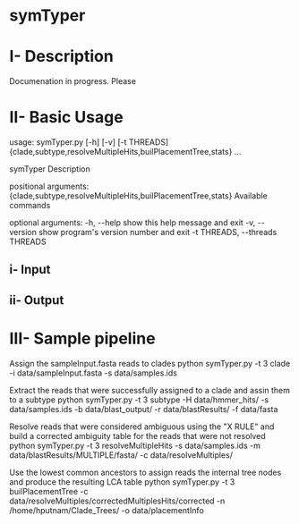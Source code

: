 symTyper
========

I- Description 
==========
Documenation in progress. Please 





II- Basic Usage
===============





usage: symTyper.py [-h] [-v] [-t THREADS]
                   {clade,subtype,resolveMultipleHits,builPlacementTree,stats}
                   ...

symTyper Description

positional arguments:
  {clade,subtype,resolveMultipleHits,builPlacementTree,stats}
                        Available commands

optional arguments:
  -h, --help            show this help message and exit
  -v, --version         show program's version number and exit
  -t THREADS, --threads THREADS


i- Input
--------


ii- Output
----------

III- Sample pipeline
====================

Assign the sampleInput.fasta reads to clades
python symTyper.py -t 3 clade  -i data/sampleInput.fasta -s data/samples.ids

Extract the reads that were successfully  assigned to a clade and assin them to a subtype
python symTyper.py  -t 3 subtype -H data/hmmer_hits/ -s data/samples.ids -b data/blast_output/ -r data/blastResults/ -f data/fasta

Resolve reads that were considered ambiguous using the "X RULE" and build a corrected ambiguity table for the reads that were not resolved
python symTyper.py  -t 3 resolveMultipleHits -s data/samples.ids -m data/blastResults/MULTIPLE/fasta/ -c data/resolveMultiples/

Use the lowest common ancestors to assign reads the internal tree nodes and produce the resulting LCA table
python symTyper.py  -t 3 builPlacementTree -c data/resolveMultiples/correctedMultiplesHits/corrected -n /home/hputnam/Clade_Trees/ -o data/placementInfo

